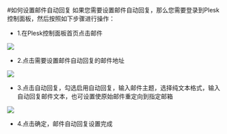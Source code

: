 <!-- --- tag: plesk 邮件 虚拟主机 -->
#如何设置邮件自动回复
如果您需要设置邮件自动回复，那么您需要登录到Plesk控制面板，然后按照如下步骤进行操作：

*    1.在Plesk控制面板首页点击邮件

![](http://ww2.sinaimg.cn/large/a74ecc4cjw1dzcvk4ue0xj.jpg)

*    2.点击需要设置邮件自动回复的邮件地址

![](http://ww1.sinaimg.cn/large/a74e55b4jw1dzcwh812eaj.jpg)

*   3.点击自动回复，勾选启用自动回复，输入邮件主题，选择纯文本格式，输入自动回复邮件文本，也可设置使原始邮件重定向到指定邮箱

![](http://ww1.sinaimg.cn/large/a74eed94jw1dzcwye1ihmj.jpg)

*    4.点击确定，邮件自动回复设置完成

